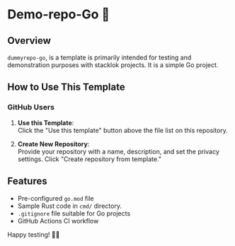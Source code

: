 # Demo-repo-Go 🦦

## Overview

`dummyrepo-go`, is a template is primarily intended for testing and
demonstration purposes with stacklok projects. It is a simple Go project.

## How to Use This Template

### GitHub Users

1. **Use this Template**:  
   Click the "Use this template" button above the file list on this repository.

2. **Create New Repository**:  
   Provide your repository with a name, description, and set the privacy settings. Click "Create repository from template."

## Features

- Pre-configured `go.mod` file
- Sample Rust code in `cmd/` directory.
- `.gitignore` file suitable for Go projects
- GitHub Actions CI workflow

Happy testing! 🦀🎉
